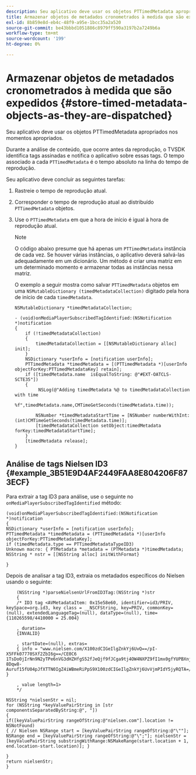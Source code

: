 ```yaml
---
description: Seu aplicativo deve usar os objetos PTTimedMetadata apropriados nos momentos apropriados.
title: Armazenar objetos de metadados cronometrados à medida que são expedidos
exl-id: 8b859e8d-eb4c-48f9-a95e-1bcc35a2a520
source-git-commit: be43bbbd1051886c8979ff590a3197b2a7249b6a
workflow-type: tm+mt
source-wordcount: '199'
ht-degree: 0%

---
```


# Armazenar objetos de metadados cronometrados à medida que são expedidos {#store-timed-metadata-objects-as-they-are-dispatched}

Seu aplicativo deve usar os objetos PTTimedMetadata apropriados nos momentos apropriados.

Durante a análise de conteúdo, que ocorre antes da reprodução, o TVSDK identifica tags assinadas e notifica o aplicativo sobre essas tags. O tempo associado a cada `PTTimedMetadata` é o tempo absoluto na linha do tempo de reprodução.

Seu aplicativo deve concluir as seguintes tarefas:

1. Rastreie o tempo de reprodução atual.
1. Corresponder o tempo de reprodução atual ao distribuído `PTTimedMetadata` objetos.

1. Use o `PTTimedMetadata` em que a hora de início é igual à hora de reprodução atual.

   >[!NOTE]
   >
   >O código abaixo presume que há apenas um `PTTimedMetadata` instância de cada vez. Se houver várias instâncias, o aplicativo deverá salvá-las adequadamente em um dicionário. Um método é criar uma matriz em um determinado momento e armazenar todas as instâncias nessa matriz.

   O exemplo a seguir mostra como salvar `PTTimedMetadata` objetos em uma `NSMutableDictionary (timedMetadataCollection)` digitado pela hora de início de cada `timedMetadata`.

   ```
   NSMutableDictionary *timedMetadataCollection; 
   
   - (void)onMediaPlayerSubscribedTagIdentified:(NSNotification *)notification 
   { 
       if (!timedMetadataCollection) 
       { 
           timedMetadataCollection = [[NSMutableDictionary alloc] init]; 
       } 
       NSDictionary *userInfo = [notification userInfo]; 
       PTTimedMetadata *timedMetadata = [(PTTimedMetadata *)[userInfo objectForKey:PTTimedMetadataKey] retain]; 
       if ([timedMetadata.name  isEqualToString: @"#EXT-OATCLS-SCTE35"]) 
       { 
            NSLog(@"Adding timedMetadata %@ to timedMetadataCollection with time                      
                    %f",timedMetadata.name,CMTimeGetSeconds(timedMetadata.time)); 
   
           NSNumber *timedMetadataStartTime = [NSNumber numberWithInt:(int)CMTimeGetSeconds(timedMetadata.time)]; 
           [timedMetadataCollection setObject:timedMetadata forKey:timedMetadataStartTime]; 
       } 
       [timedMetadata release]; 
   }
   ```

## Análise de tags Nielsen ID3 {#example_3B51E9D4AF2449FAA8E804206F873ECF}

Para extrair a tag ID3 para análise, use o seguinte no `onMediaPlayerSubscribedTagIdentified` método:

```
(void)onMediaPlayerSubscribedTagIdentified:(NSNotification *)notification 
{ 
NSDictionary *userInfo = [notification userInfo]; 
PTTimedMetadata *timedMetadata = (PTTimedMetadata *)[userInfo objectForKey:PTTimedMetadataKey]; 
if (timedMetadata.type == PTTimedMetadataTypeID3) 
Unknown macro: { PTMetadata *metadata = (PTMetadata *)timedMetadata; NSString * nstr = [[NSString alloc] initWithFormat} 
 
}
```

Depois de analisar a tag ID3, extraia os metadados específicos do Nielsen usando o seguinte:

```
    (NSString *)parseNielsenUrlFromID3Tag:(NSString *)str 
    { 
    /* ID3 tag <AVMetadataItem: 0x15e58e60, identifier=id3/PRIV, keySpace=org.id3, key class = __NSCFString, key=PRIV, commonKey=(null), extendedLanguageTag=(null), dataType=(null), time= {110265598/4410000 = 25.004} 
 
    , duration= 
    {INVALID} 
 
    , startDate=(null), extras= 
    { info = "www.nielsen.com/X100zdCIGeIlgZnkYj6UvQ==/pI-X5FFk07770SXf2ZbI6g==/CE0C6​1TsDo0jIrNn9N2yTPe6nVG3dHZHfgS52fJeQjf9fJCga9tj4OW4NXPZ9fI1mx0gfYUPBXnjqolHemZPtn_FCoNg​8Dqw8-Auruf15fU04pJfXTTN0IgZ4iWBmeRiPpS9X100zdCIGeIlgZnkYj6UvVjmPIdY5jyRQTA=/00000/21778/00"; } 
 
    , value length=1> 
    */ 
 
NSString *nielsenStr = nil; 
for (NSString *keyValuePairString in [str componentsSeparatedByString:@", "]) 
{ 
if([keyValuePairString rangeOfString:@"nielsen.com"].location != NSNotFound) 
{ // Nielsen NSRange start = [keyValuePairString rangeOfString:@"\""]; NSRange end = [keyValuePairString rangeOfString:@"\";"]; nielsenStr = [keyValuePairString substringWithRange:NSMakeRange(start.location + 1, end.location-start.location)]; } 
 
} 
return nielsenStr; 
}
```

